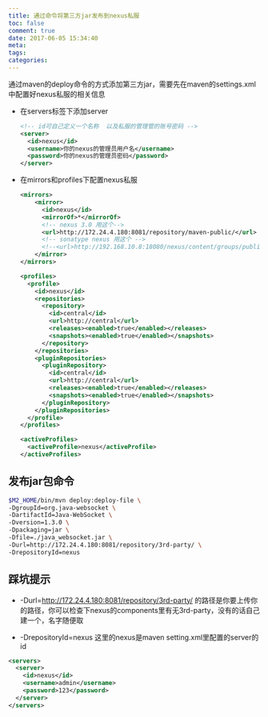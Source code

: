 ```yaml
---
title: 通过命令将第三方jar发布到nexus私服
toc: false
comment: true
date: 2017-06-05 15:34:40
meta:
tags:
categories:
---
```


通过maven的deploy命令的方式添加第三方jar，需要先在maven的settings.xml中配置好nexus私服的相关信息

<!--more-->

- 在servers标签下添加server
  ```xml
  <!-- id可自己定义一个名称  以及私服的管理管的账号密码 -->
  <server>
    <id>nexus</id>
    <username>你的nexus的管理员用户名</username>
    <password>你的nexus的管理员密码</password>
  </server>
  ```

- 在mirrors和profiles下配置nexus私服
  ```xml
  <mirrors>
      <mirror>
        <id>nexus</id>
        <mirrorOf>*</mirrorOf>
        <!-- nexus 3.0 用这个-->
        <url>http://172.24.4.180:8081/repository/maven-public/</url>
        <!-- sonatype nexus 用这个 -->
        <!--<url>http://192.168.10.8:18080/nexus/content/groups/public/</url>-->
      </mirror>
  </mirrors>
  ```
  ```xml
  <profiles>
    <profile>
      <id>nexus</id>
      <repositories>
        <repository>
          <id>central</id>
          <url>http://central</url>
          <releases><enabled>true</enabled></releases>
          <snapshots><enabled>true</enabled></snapshots>
        </repository>
      </repositories>
      <pluginRepositories>
        <pluginRepository>
          <id>central</id>
          <url>http://central</url>
          <releases><enabled>true</enabled></releases>
          <snapshots><enabled>true</enabled></snapshots>
        </pluginRepository>
      </pluginRepositories>
    </profile>
  </profiles>

  <activeProfiles>
    <activeProfile>nexus</activeProfile>
  </activeProfiles>
  ```

## 发布jar包命令
```bash
$M2_HOME/bin/mvn deploy:deploy-file \
-DgroupId=org.java-websocket \
-DartifactId=Java-WebSocket \
-Dversion=1.3.0 \
-Dpackaging=jar \
-Dfile=./java_websocket.jar \
-Durl=http://172.24.4.180:8081/repository/3rd-party/ \
-DrepositoryId=nexus
```

## 踩坑提示

- -Durl=http://172.24.4.180:8081/repository/3rd-party/ 的路径是你要上传你的路径，你可以检查下nexus的components里有无3rd-party，没有的话自己建一个，名字随便取

- -DrepositoryId=nexus 这里的nexus是maven setting.xml里配置的server的id
```xml
<servers>
  <server>
    <id>nexus</id>
    <username>admin</username>
    <password>123</password>
  </server>
</servers>
```
